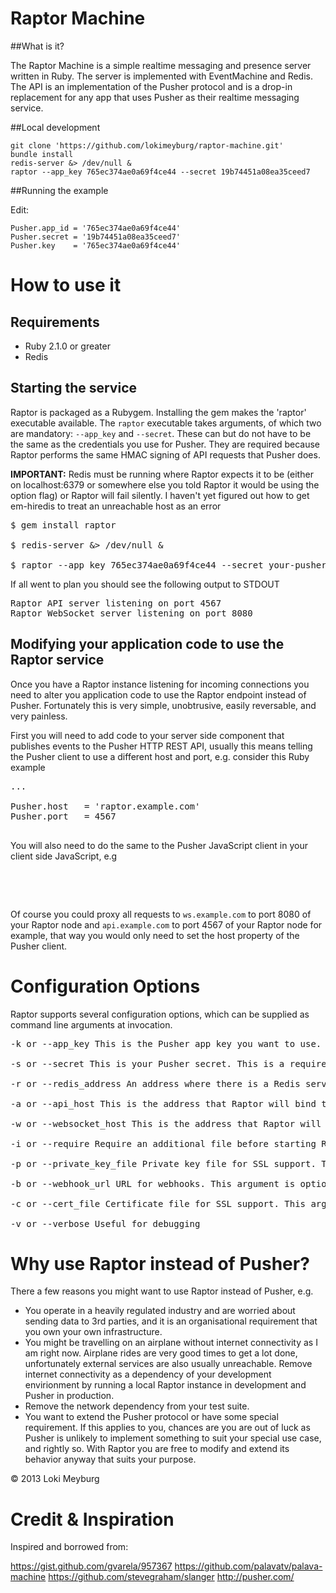 # Raptor Machine

##What is it?

The Raptor Machine is a simple realtime messaging and presence server written in Ruby. 
The server is implemented with EventMachine and Redis.
The API is an implementation of the Pusher protocol and is a drop-in 
replacement for any app that uses Pusher as their realtime messaging service.

##Local development

```
git clone 'https://github.com/lokimeyburg/raptor-machine.git'
bundle install
redis-server &> /dev/null &
raptor --app_key 765ec374ae0a69f4ce44 --secret 19b74451a08ea35ceed7
```

##Running the example

Edit:
```
Pusher.app_id = '765ec374ae0a69f4ce44'
Pusher.secret = '19b74451a08ea35ceed7'
Pusher.key    = '765ec374ae0a69f4ce44'
```

# How to use it

## Requirements

- Ruby 2.1.0 or greater
- Redis

## Starting the service

Raptor is packaged as a Rubygem. Installing the gem makes the 'raptor' executable available. The `raptor` executable takes arguments, of which two are mandatory: `--app_key` and `--secret`. These can but do not have to be the same as the credentials you use for Pusher. They are required because Raptor performs the same HMAC signing of API requests that Pusher does.

__IMPORTANT:__ Redis must be running where Raptor expects it to be (either on localhost:6379 or somewhere else you told Raptor it would be using the option flag) or Raptor will fail silently. I haven't yet figured out how to get em-hiredis to treat an unreachable host as an error

<pre>
$ gem install raptor

$ redis-server &> /dev/null &

$ raptor --app_key 765ec374ae0a69f4ce44 --secret your-pusher-secret
</pre>

If all went to plan you should see the following output to STDOUT

<pre>
Raptor API server listening on port 4567
Raptor WebSocket server listening on port 8080
</pre>

## Modifying your application code to use the Raptor service

Once you have a Raptor instance listening for incoming connections you need to alter you application code to use the Raptor endpoint instead of Pusher. Fortunately this is very simple, unobtrusive, easily reversable, and very painless.


First you will need to add code to your server side component that publishes events to the Pusher HTTP REST API, usually this means telling the Pusher client to use a different host and port, e.g. consider this Ruby example

<pre>
...

Pusher.host   = 'raptor.example.com'
Pusher.port   = 4567

</pre>

You will also need to do the same to the Pusher JavaScript client in your client side JavaScript, e.g

<pre>

<script type="text/javascript">
  ...

  Pusher.host    = 'raptor.example.com'
  Pusher.ws_port = 8080
  Pusher.wss_port = 8080

</script>
</pre>

Of course you could proxy all requests to `ws.example.com` to port 8080 of your Raptor node and `api.example.com` to port 4567 of your Raptor node for example, that way you would only need to set the host property of the Pusher client.

# Configuration Options

Raptor supports several configuration options, which can be supplied as command line arguments at invocation.

<pre>
-k or --app_key This is the Pusher app key you want to use. This is a required argument

-s or --secret This is your Pusher secret. This is a required argument

-r or --redis_address An address where there is a Redis server running. This is an optional argument and defaults to redis://127.0.0.1:6379/0

-a or --api_host This is the address that Raptor will bind the HTTP REST API part of the service to. This is an optional argument and defaults to 0.0.0.0:4567

-w or --websocket_host This is the address that Raptor will bind the WebSocket part of the service to. This is an optional argument and defaults to 0.0.0.0:8080

-i or --require Require an additional file before starting Raptor to tune it to your needs. This is an optional argument

-p or --private_key_file Private key file for SSL support. This argument is optional, if given, SSL will be enabled

-b or --webhook_url URL for webhooks. This argument is optional, if given webhook callbacks will be made http://pusher.com/docs/webhooks

-c or --cert_file Certificate file for SSL support. This argument is optional, if given, SSL will be enabled

-v or --verbose Useful for debugging
</pre>


# Why use Raptor instead of Pusher?

There a few reasons you might want to use Raptor instead of Pusher, e.g.

- You operate in a heavily regulated industry and are worried about sending data to 3rd parties, and it is an organisational requirement that you own your own infrastructure.
- You might be travelling on an airplane without internet connectivity as I am right now. Airplane rides are very good times to get a lot done, unfortunately external services are also usually unreachable. Remove internet connectivity as a dependency of your development envirionment by running a local Raptor instance in development and Pusher in production.
- Remove the network dependency from your test suite.
- You want to extend the Pusher protocol or have some special requirement. If this applies to you, chances are you are out of luck as Pusher is unlikely to implement something to suit your special use case, and rightly so. With Raptor you are free to modify and extend its behavior anyway that suits your purpose.

&copy; 2013 Loki Meyburg


# Credit & Inspiration

Inspired and borrowed from:

https://gist.github.com/gvarela/957367
https://github.com/palavatv/palava-machine
https://github.com/stevegraham/slanger
http://pusher.com/

